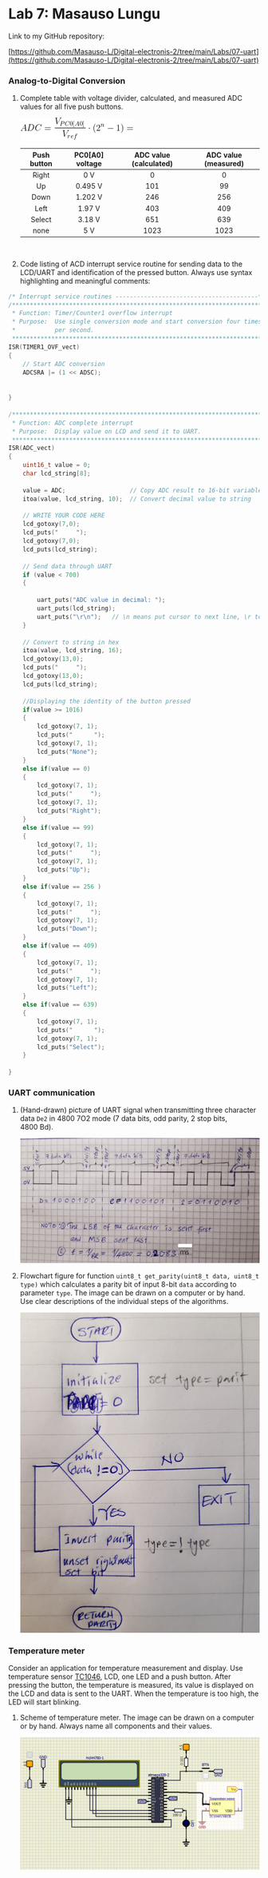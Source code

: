 # Lab 7: Masauso Lungu

Link to my GitHub repository:

[https://github.com/Masauso-L/Digital-electronis-2/tree/main/Labs/07-uart](https://github.com/Masauso-L/Digital-electronis-2/tree/main/Labs/07-uart)

### Analog-to-Digital Conversion

1. Complete table with voltage divider, calculated, and measured ADC values for all five push buttons.

   ![Equation: ADC conversion](Images/eq_adc.png)

   | **Push button** | **PC0[A0] voltage** | **ADC value (calculated)** | **ADC value (measured)** |
   | :-: | :-: | :-: | :-: |
   | Right  | 0 V     | 0      | 0  |
   | Up     | 0.495 V | 101    | 99 |
   | Down   | 1.202 V |  246   | 256 |
   | Left   |  1.97 V |  403   | 409 |
   | Select |  3.18 V |  651   | 639 |
   | none   |  5 V    |  1023  | 1023 |


&nbsp;

2. Code listing of ACD interrupt service routine for sending data to the LCD/UART and identification of the pressed button. Always use syntax highlighting and meaningful comments:

```c
/* Interrupt service routines ----------------------------------------*/
/**********************************************************************
 * Function: Timer/Counter1 overflow interrupt
 * Purpose:  Use single conversion mode and start conversion four times
 *           per second.
 **********************************************************************/
ISR(TIMER1_OVF_vect)
{
    // Start ADC conversion
	ADCSRA |= (1 << ADSC);
	

}

/**********************************************************************
 * Function: ADC complete interrupt
 * Purpose:  Display value on LCD and send it to UART.
 **********************************************************************/
ISR(ADC_vect)
{
    uint16_t value = 0;
    char lcd_string[8];

    value = ADC;                  // Copy ADC result to 16-bit variable
    itoa(value, lcd_string, 10);  // Convert decimal value to string

    // WRITE YOUR CODE HERE
	lcd_gotoxy(7,0);
	lcd_puts("     ");
	lcd_gotoxy(7,0);
	lcd_puts(lcd_string);
	
	// Send data through UART
	if (value < 700)
	{
		
		uart_puts("ADC value in decimal: ");
		uart_puts(lcd_string);
		uart_puts("\r\n");   // \n means put cursor to next line, \r to the beginning of the current line
	}
	
	// Convert to string in hex
	itoa(value, lcd_string, 16);
	lcd_gotoxy(13,0);
	lcd_puts("     ");
	lcd_gotoxy(13,0);
	lcd_puts(lcd_string);
	
	//Displaying the identity of the button pressed
	if(value >= 1016)
	{
		lcd_gotoxy(7, 1);
		lcd_puts("      ");
		lcd_gotoxy(7, 1);
		lcd_puts("None");
	}
	else if(value == 0)
	{
		lcd_gotoxy(7, 1);
		lcd_puts("     ");
		lcd_gotoxy(7, 1);
		lcd_puts("Right");
	}
	else if(value == 99)
	{
		lcd_gotoxy(7, 1);
		lcd_puts("     ");
		lcd_gotoxy(7, 1);
		lcd_puts("Up");
	}
	else if(value == 256 )
	{
		lcd_gotoxy(7, 1);
		lcd_puts("     ");
		lcd_gotoxy(7, 1);
		lcd_puts("Down");
	}
	else if(value == 409)
	{
		lcd_gotoxy(7, 1);
		lcd_puts("     ");
		lcd_gotoxy(7, 1);
		lcd_puts("Left");
	}
	else if(value == 639)
	{
		lcd_gotoxy(7, 1);
		lcd_puts("      ");
		lcd_gotoxy(7, 1);
		lcd_puts("Select");
	}
	
}

```

### UART communication

1. (Hand-drawn) picture of UART signal when transmitting three character data `De2` in 4800 7O2 mode (7 data bits, odd parity, 2 stop bits, 4800&nbsp;Bd).

   ![uart_De2](Images/uart_De2.jpeg)

2. Flowchart figure for function `uint8_t get_parity(uint8_t data, uint8_t type)` which calculates a parity bit of input 8-bit `data` according to parameter `type`. The image can be drawn on a computer or by hand. Use clear descriptions of the individual steps of the algorithms.

   ![flowchat](Images/parity.jpeg)

### Temperature meter

Consider an application for temperature measurement and display. Use temperature sensor [TC1046](http://ww1.microchip.com/downloads/en/DeviceDoc/21496C.pdf), LCD, one LED and a push button. After pressing the button, the temperature is measured, its value is displayed on the LCD and data is sent to the UART. When the temperature is too high, the LED will start blinking.

1. Scheme of temperature meter. The image can be drawn on a computer or by hand. Always name all components and their values.

   ![Temp](Images/Temp.png)